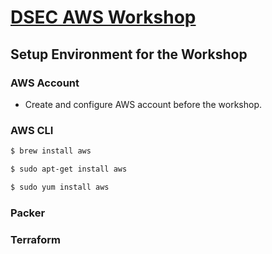 # [DSEC AWS Workshop](https://www.meetup.com/Data-Science-and-Engineering-Club/events/253702254/)

## Setup Environment for the Workshop

### AWS Account

- Create and configure AWS account before the workshop.

### AWS CLI

```bash
$ brew install aws
```

```bash
$ sudo apt-get install aws
```

```bash
$ sudo yum install aws 
```

### Packer


### Terraform


